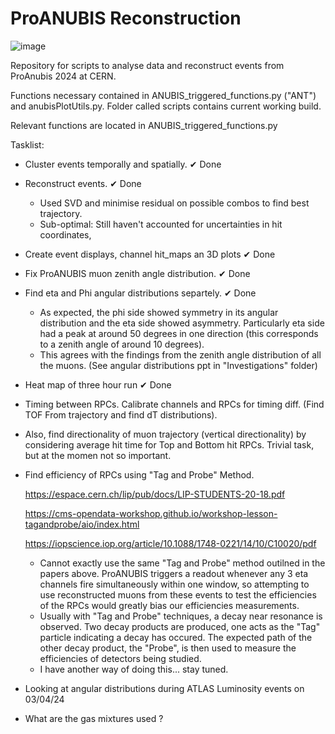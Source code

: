 # ProANUBIS Reconstruction

![image](https://github.com/PatrickC12/ProAnubisReconstruction/assets/123903514/06402d57-ecf8-4095-9aa8-93e6ff16fdb6)

Repository for scripts to analyse data and reconstruct events from ProAnubis 2024 at CERN.

Functions necessary contained in ANUBIS_triggered_functions.py ("ANT") and anubisPlotUtils.py. Folder called scripts contains current working build.

Relevant functions are located in ANUBIS_triggered_functions.py

Tasklist:

- Cluster events temporally and spatially. ✔ Done
  
- Reconstruct events. ✔ Done
    - Used SVD and minimise residual on possible combos to find best trajectory.
    - Sub-optimal: Still haven't accounted for uncertainties in hit coordinates,
 
- Create event displays, channel hit_maps an 3D plots ✔ Done

- Fix ProANUBIS muon zenith angle distribution. ✔ Done

- Find eta and Phi angular distributions separtely. ✔ Done
  - As expected, the phi side showed symmetry in its angular distribution and the eta side showed asymmetry. Particularly eta side had a peak at around 50 degrees in one direction (this corresponds to a zenith angle of around 10 degrees).
  - This agrees with the findings from the zenith angle distribution of all the muons. (See angular distributions ppt in "Investigations" folder)
  
-  Heat map of three hour run ✔ Done

-  Timing between RPCs. Calibrate channels and RPCs for timing diff. (Find TOF From trajectory and find dT distributions).
-  Also, find directionality of muon trajectory (vertical directionality) by considering average hit time for Top and Bottom hit RPCs. Trivial task, but at the momen not so important.
  
-  Find efficiency of RPCs using "Tag and Probe" Method.
  
   https://espace.cern.ch/lip/pub/docs/LIP-STUDENTS-20-18.pdf
   
   https://cms-opendata-workshop.github.io/workshop-lesson-tagandprobe/aio/index.html

   https://iopscience.iop.org/article/10.1088/1748-0221/14/10/C10020/pdf

     - Cannot exactly use the same "Tag and Probe" method outilned in the papers above. ProANUBIS triggers a readout whenever any 3 eta channels fire simultaneously within one window, so attempting to use reconstructed muons from these          events to test the efficiencies of the RPCs would greatly bias our efficiencies measurements.
     - Usually with "Tag and Probe" techniques, a decay near resonance is observed. Two decay products are produced, one acts as the "Tag" particle indicating a decay has occured. The expected path of the other decay product, the                "Probe", is then used to measure the efficiencies of detectors being studied.
     - I have another way of doing this... stay tuned.
   
- Looking at angular distributions during ATLAS Luminosity events on 03/04/24

- What are the gas mixtures used ?
